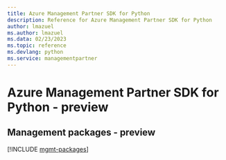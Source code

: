 ```yaml
---
title: Azure Management Partner SDK for Python
description: Reference for Azure Management Partner SDK for Python
author: lmazuel
ms.author: lmazuel
ms.data: 02/23/2023
ms.topic: reference
ms.devlang: python
ms.service: managementpartner
---
```

# Azure Management Partner SDK for Python - preview

## Management packages - preview
[!INCLUDE [mgmt-packages](management-partner-mgmt-index.md)]